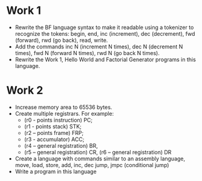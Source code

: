 # Work 1
- Rewrite the BF language syntax to make it readable using a tokenizer to recognize the tokens: begin, end, inc (increment), dec (decrement), fwd (forward), rwd (go back), read, write.
- Add the commands inc N (increment N times), dec N (decrement N times), fwd N (forward N times), rwd N (go back N times).
- Rewrite the Work 1, Hello World and Factorial Generator programs in this language.

# Work 2
- Increase memory area to 65536 bytes.
- Create multiple registrars. For example:
  - (r0 - points instruction) PC;
  - (r1 - points stack) STK;
  - (r2 – points frame) FRP;
  - (r3 - accumulator) ACC;
  - (r4 – general registration) BR,
  - (r5 – general registration) CR, (r6 – general registration) DR
- Create a language with commands similar to an assembly language, move, load, store, add, inc, dec jump, jmpc (conditional jump)
- Write a program in this language
